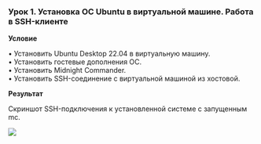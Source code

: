 ### Урок 1. Установка ОС Ubuntu в виртуальной машине. Работа в SSH-клиенте

**Условие**

• Установить Ubuntu Desktop 22.04 в виртуальную машину.  
• Установить гостевые дополнения ОС.  
• Установить Midnight Commander.  
• Установить SSH-соединение с виртуальной машиной из хостовой.

**Результат**

Скриншот SSH-подключения к установленной системе с запущенным mc.

<image src="C:\Users\user\PycharmProjects\Linux\hw1.png">